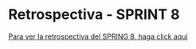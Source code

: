 # Retrospectiva - SPRINT 8

[Para ver la retrospectiva del SPRING 8, haga click aquí](https://github.com/DigitalHouse-Grupo09/E-Commerce/tree/master/sprints/sprint-8/retro.md)
